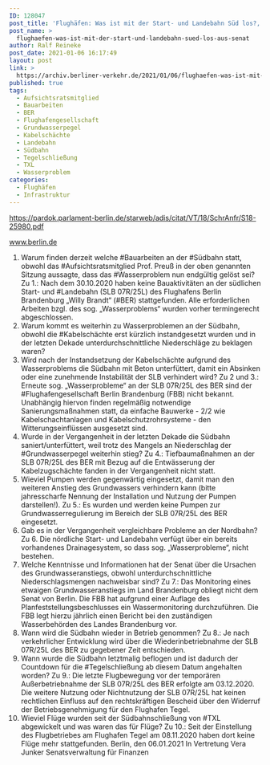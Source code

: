 ```yaml
---
ID: 128047
post_title: 'Flughäfen: Was ist mit der Start- und Landebahn Süd los?, aus Senat'
post_name: >
  flughaefen-was-ist-mit-der-start-und-landebahn-sued-los-aus-senat
author: Ralf Reineke
post_date: 2021-01-06 16:17:49
layout: post
link: >
  https://archiv.berliner-verkehr.de/2021/01/06/flughaefen-was-ist-mit-der-start-und-landebahn-sued-los-aus-senat/
published: true
tags:
  - Aufsichtsratsmitglied
  - Bauarbeiten
  - BER
  - Flughafengesellschaft
  - Grundwasserpegel
  - Kabelschächte
  - Landebahn
  - Südbahn
  - Tegelschließung
  - TXL
  - Wasserproblem
categories:
  - Flughäfen
  - Infrastruktur
---
```

https://pardok.parlament-berlin.de/starweb/adis/citat/VT/18/SchrAnfr/S18-25980.pdf

www.berlin.de

1. Warum finden derzeit welche #Bauarbeiten an der #Südbahn statt, obwohl das #Aufsichtsratsmitglied
Prof. Preuß in der oben genannten Sitzung aussagte, dass das #Wasserproblem nun endgültig gelöst
sei?
Zu 1.: Nach dem 30.10.2020 haben keine Bauaktivitäten an der südlichen Start- und
#Landebahn (SLB 07R/25L) des Flughafens Berlin Brandenburg „Willy Brandt“ (#BER)
stattgefunden. Alle erforderlichen Arbeiten bzgl. des sog. „Wasserproblems“ wurden
vorher termingerecht abgeschlossen.
2. Warum kommt es weiterhin zu Wasserproblemen an der Südbahn, obwohl die #Kabelschächte erst
kürzlich instandgesetzt wurden und in der letzten Dekade unterdurchschnittliche Niederschläge zu beklagen waren?
3. Wird nach der Instandsetzung der Kabelschächte aufgrund des Wasserproblems die Südbahn mit
Beton unterfüttert, damit ein Absinken oder eine zunehmende Instabilität der SLB verhindert wird?
Zu 2 und 3.: Erneute sog. „Wasserprobleme“ an der SLB 07R/25L des BER sind der
#Flughafengesellschaft Berlin Brandenburg (FBB) nicht bekannt. Unabhängig hiervon
finden regelmäßig notwendige Sanierungsmaßnahmen statt, da einfache Bauwerke -
2/2
wie Kabelschachtanlagen und Kabelschutzrohrsysteme - den Witterungseinflüssen
ausgesetzt sind.
4. Wurde in der Vergangenheit in der letzten Dekade die Südbahn saniert/unterfüttert, weil trotz des
Mangels an Niederschlag der #Grundwasserpegel weiterhin stieg?
Zu 4.: Tiefbaumaßnahmen an der SLB 07R/25L des BER mit Bezug auf die Entwässerung der Kabelzugschächte fanden in der Vergangenheit nicht statt.
5. Wieviel Pumpen werden gegenwärtig eingesetzt, damit man den weiteren Anstieg des Grundwassers
verhindern kann (bitte jahresscharfe Nennung der Installation und Nutzung der Pumpen darstellen!).
Zu 5.: Es wurden und werden keine Pumpen zur Grundwasserregulierung im Bereich
der SLB 07R/25L des BER eingesetzt.
6. Gab es in der Vergangenheit vergleichbare Probleme an der Nordbahn?
Zu 6. Die nördliche Start- und Landebahn verfügt über ein bereits vorhandenes Drainagesystem, so dass sog. „Wasserprobleme“, nicht bestehen.
7. Welche Kenntnisse und Informationen hat der Senat über die Ursachen des Grundwasseranstiegs,
obwohl unterdurchschnittliche Niederschlagsmengen nachweisbar sind?
Zu 7.: Das Monitoring eines etwaigen Grundwasseranstiegs im Land Brandenburg obliegt nicht dem Senat von Berlin. Die FBB hat aufgrund einer Auflage des Planfeststellungsbeschlusses ein Wassermonitoring durchzuführen. Die FBB legt hierzu jährlich
einen Bericht bei den zuständigen Wasserbehörden des Landes Brandenburg vor.
8. Wann wird die Südbahn wieder in Betrieb genommen?
Zu 8.: Je nach verkehrlicher Entwicklung wird über die Wiederinbetriebnahme der SLB
07R/25L des BER zu gegebener Zeit entschieden.
9. Wann wurde die Südbahn letztmalig beflogen und ist dadurch der Countdown für die #Tegelschließung
ab diesem Datum angehalten worden?
Zu 9.: Die letzte Flugbewegung vor der temporären Außerbetriebnahme der SLB
07R/25L des BER erfolgte am 03.12.2020. Die weitere Nutzung oder Nichtnutzung der
SLB 07R/25L hat keinen rechtlichen Einfluss auf den rechtskräftigen Bescheid über
den Widerruf der Betriebsgenehmigung für den Flughafen Tegel.
10. Wieviel Flüge wurden seit der Südbahnschließung von #TXL abgewickelt und was waren das für
Flüge?
Zu 10.: Seit der Einstellung des Flugbetriebes am Flughafen Tegel am 08.11.2020
haben dort keine Flüge mehr stattgefunden.
Berlin, den 06.01.2021
In Vertretung
Vera Junker
Senatsverwaltung für Finanzen